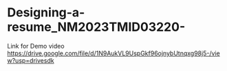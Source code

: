 # Designing-a-resume_NM2023TMID03220-
Link for Demo video 
https://drive.google.com/file/d/1N9AukVL9UspGkf96ojnybUtnqxg98j5-/view?usp=drivesdk
